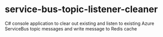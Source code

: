 # service-bus-topic-listener-cleaner
C# console application to clear out existing and listen to existing Azure ServiceBus topic messages and write message to Redis cache
